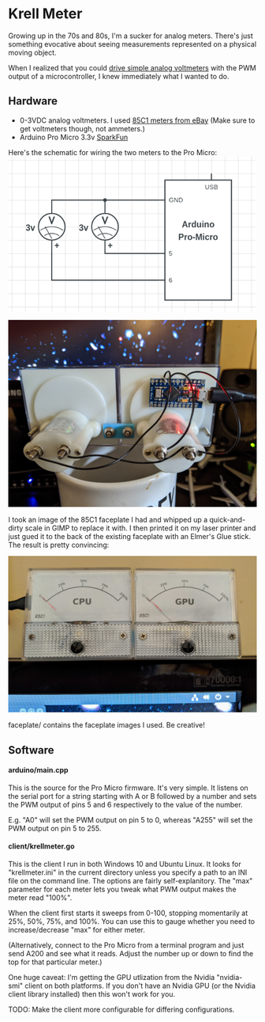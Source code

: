 # Krell Meter

Growing up in the 70s and 80s, I'm a sucker for analog meters.  There's just 
something evocative about seeing measurements represented on a physical
moving object.

When I realized that you could [drive simple analog voltmeters](https://twitter.com/lcamtuf/status/1114689211385278464) with the PWM
output of a microcontroller, I knew immediately what I wanted to do.

## Hardware
- 0-3VDC analog voltmeters.  I used [85C1 meters from eBay](https://www.ebay.com/sch/i.html?_from=R40&_trksid=m570.l1313&_nkw=85C1+3V&_sacat=0)
  (Make sure to get voltmeters though, not ammeters.)
- Arduino Pro Micro 3.3v [SparkFun](https://www.sparkfun.com/products/12587)

Here's the schematic for wiring the two meters to the Pro Micro:
![schem](https://github.com/phreakmonkey/KrellMeter/blob/master/misc/KrellMeter-schem.png)

![meters-rear](https://github.com/phreakmonkey/KrellMeter/blob/master/misc/meters-back.png)

I took an image of the 85C1 faceplate I had and whipped up a quick-and-dirty scale in GIMP to replace it with.  I then printed it on my laser printer and just gued it to the back of the existing faceplate with an Elmer's Glue stick.  The result is pretty convincing:

![meters-front](https://github.com/phreakmonkey/KrellMeter/blob/master/misc/meters-front.png)

faceplate/ contains the faceplate images I used.  Be creative!


## Software

#### arduino/main.cpp

This is the source for the Pro Micro firmware.  It's very simple.  It listens
on the serial port for a string starting with A or B followed by a number and sets the PWM output of pins 5 and 6 respectively to the value of the number.

E.g. "A0" will set the PWM output on pin 5 to 0, whereas "A255" will set the PWM output on pin 5 to 255.

#### client/krellmeter.go

This is the client I run in both Windows 10 and Ubuntu Linux.  It looks for "krellmeter.ini" in the current directory unless you specify a path to an INI file on the command line.  The options are fairly self-explanitory.  The "max" parameter for each meter lets you tweak what PWM output makes the meter read "100%".  

When the client first starts it sweeps from 0-100, stopping momentarily at 25%, 50%, 75%, and 100%.  You can use this to gauge whether you need to increase/decrease "max" for either meter. 

(Alternatively, connect to the Pro Micro from a terminal program and just send A200<enter> and see what it reads.  Adjust the number up or down to find the top for that particular meter.)

One huge caveat:  I'm getting the GPU utlization from the Nvidia "nvidia-smi" client on both platforms.  If you don't have an Nvidia GPU (or the Nvidia client library installed) then this won't work for you. 

TODO: Make the client more configurable for differing configurations.

